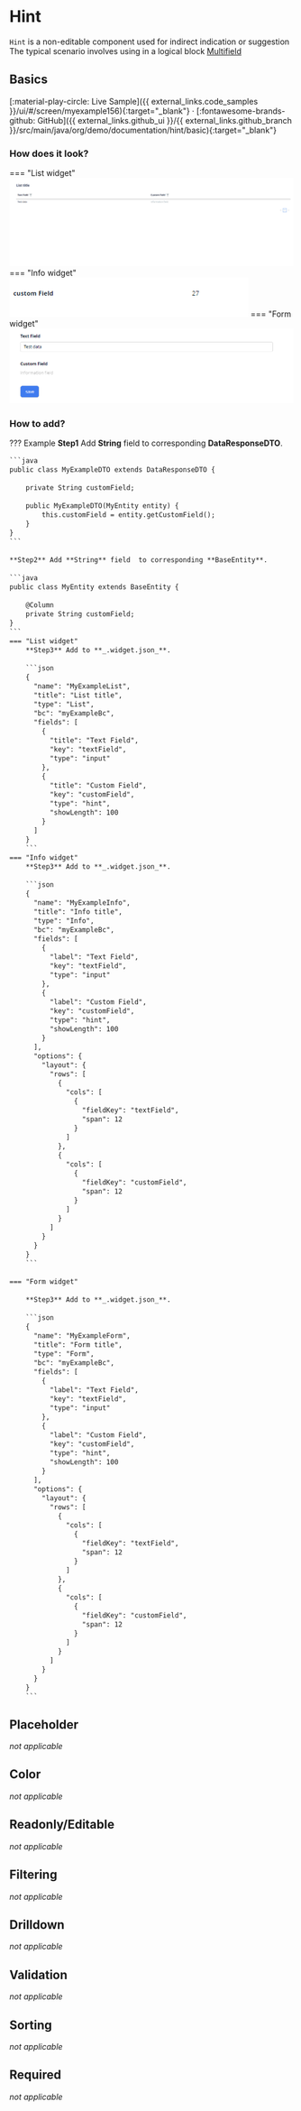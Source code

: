 # Hint

`Hint` is a non-editable component used for indirect indication or suggestion
The typical scenario involves using in a logical block [Multifield](/widget/fields/field/multifield/multifield)
## Basics
[:material-play-circle: Live Sample]({{ external_links.code_samples }}/ui/#/screen/myexample156){:target="_blank"} ·
[:fontawesome-brands-github: GitHub]({{ external_links.github_ui }}/{{ external_links.github_branch }}/src/main/java/org/demo/documentation/hint/basic){:target="_blank"}
### How does it look?

=== "List widget"
    ![img_list.gif](img_list.gif)
=== "Info widget"
    ![img_info.png](img_info.png)
=== "Form widget"
    ![img_form.png](img_form.png)


### How to add?

??? Example
    **Step1** Add **String** field  to corresponding **DataResponseDTO**.

    ```java
    public class MyExampleDTO extends DataResponseDTO {
    
        private String customField;
    
        public MyExampleDTO(MyEntity entity) {
            this.customField = entity.getCustomField();
        }
    }
    ```

    **Step2** Add **String** field  to corresponding **BaseEntity**.

    ```java
    public class MyEntity extends BaseEntity {
   
        @Column
        private String customField;
    }
    ```
    === "List widget"
        **Step3** Add to **_.widget.json_**.

        ```json
        {
          "name": "MyExampleList",
          "title": "List title",
          "type": "List",
          "bc": "myExampleBc",
          "fields": [
            {
              "title": "Text Field",
              "key": "textField",
              "type": "input"
            },
            {
              "title": "Custom Field",
              "key": "customField",
              "type": "hint",
              "showLength": 100
            }
          ]
        }
        ```
    === "Info widget"
        **Step3** Add to **_.widget.json_**.

        ```json
        {
          "name": "MyExampleInfo",
          "title": "Info title",
          "type": "Info",
          "bc": "myExampleBc",
          "fields": [
            {
              "label": "Text Field",
              "key": "textField",
              "type": "input"
            },
            {
              "label": "Custom Field",
              "key": "customField",
              "type": "hint",
              "showLength": 100
            }
          ],
          "options": {
            "layout": {
              "rows": [
                {
                  "cols": [
                    {
                      "fieldKey": "textField",
                      "span": 12
                    }
                  ]
                },
                {
                  "cols": [
                    {
                      "fieldKey": "customField",
                      "span": 12
                    }
                  ]
                }
              ]
            }
          }
        }
        ```

    === "Form widget"

        **Step3** Add to **_.widget.json_**.

        ```json
        {
          "name": "MyExampleForm",
          "title": "Form title",
          "type": "Form",
          "bc": "myExampleBc",
          "fields": [
            {
              "label": "Text Field",
              "key": "textField",
              "type": "input"
            },
            {
              "label": "Custom Field",
              "key": "customField",
              "type": "hint",
              "showLength": 100
            }
          ],
          "options": {
            "layout": {
              "rows": [
                {
                  "cols": [
                    {
                      "fieldKey": "textField",
                      "span": 12
                    }
                  ]
                },
                {
                  "cols": [
                    {
                      "fieldKey": "customField",
                      "span": 12
                    }
                  ]
                }
              ]
            }
          }
        }
        ```

## Placeholder
_not applicable_

## Color
_not applicable_

## Readonly/Editable
_not applicable_

## Filtering
_not applicable_

## Drilldown
_not applicable_

## Validation
_not applicable_

## Sorting
_not applicable_

## Required
_not applicable_